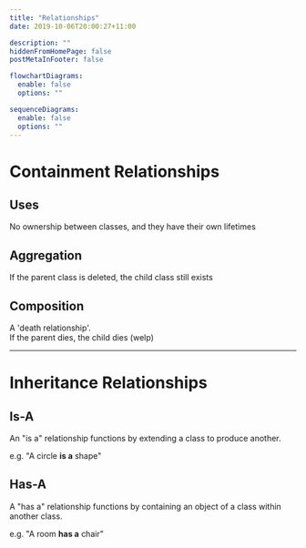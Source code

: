 ```yaml
---
title: "Relationships"
date: 2019-10-06T20:00:27+11:00

description: ""
hiddenFromHomePage: false
postMetaInFooter: false

flowchartDiagrams:
  enable: false
  options: ""

sequenceDiagrams:
  enable: false
  options: ""
---
```


# Containment Relationships

## Uses

No ownership between classes, and they have their own lifetimes

## Aggregation

If the parent class is deleted, the child class still exists

## Composition

A 'death relationship'.  
If the parent dies, the child dies (welp)

---

# Inheritance Relationships

## Is-A

An "is a" relationship functions by extending a class to produce another.

e.g. "A circle **is a** shape"

## Has-A

A "has a" relationship functions by containing an object of a class within another class.

e.g. "A room **has a** chair"
